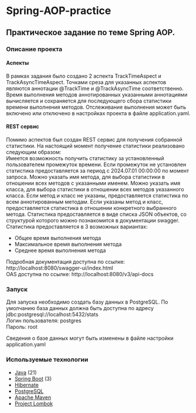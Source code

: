 # Spring-AOP-practice
## Практическое задание по теме Spring AOP.

### Описание проекта
#### Аспекты
В рамках задания было создано 2 аспекта TrackTimeAspect и TrackAsyncTimeAspect.
Точками среза для указанных аспектов являются аннотации @TrackTime и @TrackAsyncTime соответственно.
Время выполнения методов аннотированных указанными аннотациями вычисляется и сохраняется для последующего сбора статистики времени выполнения методов.
Отслеживание выполнения может быть включено или отключено в настройках проекта в файле application.yaml.

#### REST сервис
Помимо аспектов был создан REST сервис для получения собранной статистики.
На настоящий момент получение статистики реализовано следующим образом: <br>
Имеется возможность получить статистику за установленный пользователем промежуток времени.
Если промежуток не установлен статистика предоставляется за период с 2024.07.01 00:00:00 по момент запроса.
Можно указать имя метода, для выбора статистики в отношении всех методов с указанными именем.
Можно указать имя класса, для выбора статистики в отношении всех методов указанного класса.
Если метод и класс не указаны, предоставляется статистика по всем аннотированным методам.
Если указаны метод и класс, предоставляется статистика в отношении конкретного выбранного метода.
Статистика предоставляется в виде списка JSON объектов, со структурой которого можно познакомится в документации swagger. <br>
Статистика предоставляется в 3 возможных вариантах:
- Общее время выполнения метода
- Максимальное время выполнения метода
- Среднее время выполнения метода

Подробная документация доступна по ссылке: http://localhost:8080/swagger-ui/index.html <br>
OAS доступна по ссылке: http://localhost:8080/v3/api-docs

### Запуск

Для запуска необходимо создать базу данных в PostgreSQL.
По умолчанию база данных должна быть доступна по адресу jdbc:postgresql://localhost:5432/stats <br>
Логин пользователя: postgres <br>
Пароль: root

Сведения о базе данных могут быть изменены в файле настройки application.yaml

### Используемые технологии
+ [Java](https://www.java.com/) (21)
+ [Spring Boot](https://spring.io/projects/spring-boot) (3)
+ [Hibernate](https://hibernate.org)
+ [PostgreSQL](https://www.postgresql.org)
+ [Apache Maven](https://maven.apache.org)
+ [Project Lombok](https://projectlombok.org)